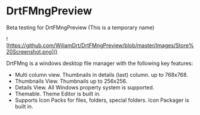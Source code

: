 # DrtFMngPreview
Beta testing for DrtFMngPreview (This is a temporary name)

![https://github.com/WiliamDrt/DrtFMngPreview/blob/master/Images/Store%20Screenshot.png]()

DrtFMng is a windows desktop file manager with the following key features:

- Multi column view. Thumbnails in details (last) column. up to 768x768.
- Thumbnails View. Thumbnails up to 256x256.
- Details View. All Windows property system is supported.
- Themable. Theme Editor is built in.
- Supports Icon Packs for files, folders, special folders. Icon Packager is built in.

